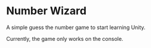 # Number Wizard
A simple guess the number game to start learning Unity.

Currently, the game only works on the console.
